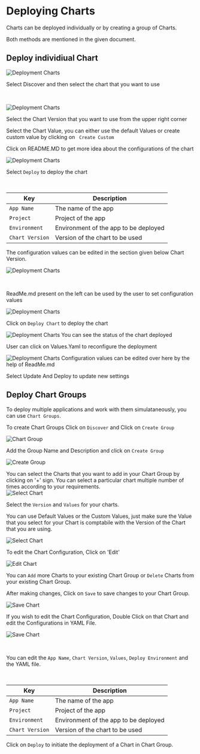# Deploying Charts

Charts can be deployed individually or by creating a group of Charts.

Both methods are mentioned in the given document.


## Deploy individiual Chart

![Deployment Charts](/depchart1.JPG "Deployment Charts")

Select Discover and then select the chart that you want to use

<br>

![Deployment Charts](/custom.jpg "Deployment Charts")

Select the Chart Version that you want to use from the upper right corner

Select the Chart Value, you can either use the default Values or create custom value by clicking on ` Create Custom`

Click on README.MD to get more idea about the configurations of the chart

![Deployment Charts](/custom2.jpg "Deployment Charts")

Select `Deploy` to deploy the chart

<br>

Key | Description
----|----
`App Name` | The name of the app
`Project` | Project of the app
`Environment` |Environment of the app to be deployed
`Chart Version` | Version of the chart to be used

The configuration values can be edited in the section given below Chart Version.


![Deployment Charts](/depchart4config.JPG "Deployment Charts")

<br>

ReadMe.md present on the left can be used by the user to set configuration values



![Deployment Charts](/depchart4readme.JPG "Deployment Charts")
<br>

Click on `Deploy Chart` to deploy the chart


![Deployment Charts](/depchartdeployedredo.JPG "Deployment Charts")
You can see the status of the chart deployed

User can click on Values.Yaml to reconfigure the deployment



![Deployment Charts](/depchartreconfig.JPG "Deployment Charts")
Configuration values can be edited over here by the help of ReadMe.md

Select Update And Deploy to update new settings



## Deploy Chart Groups 

To deploy multiple applications and work with them simulataneously, you can use `Chart Groups`.

To create Chart Groups 
Click on  `Discover` and Click on `Create Group`

![Chart Group](/screen2.jpg  "Chart Groups")

Add the Group Name and Description and click on `Create Group`

![Create Group](/create_group.jpg  "Create Groups")

You can select the Charts that you want to add in your Chart Group by clicking on '+' sign. 
You can select a particular chart multiple number of times according to your requirements.
<br>
![Select Chart ](/select_charts.jpg  "Select Charts")

Select the `Version` and `Values` for your charts.

You can use Default Values or the Custom Values, just make sure the Value that you select for your Chart is comptabile with the Version of the Chart that you are using.

![Select Chart ](/select_charts2.jpg  "Select Charts")


To edit the Chart Configuration, Click on 'Edit'

![Edit Chart ](/edit_group.jpg  "Edit Charts")

You can `Add` more Charts to your existing Chart Group or `Delete` Charts from your existing Chart Group. 

After making changes, Click on `Save` to save changes to your Chart Group. 

![Save Chart ](/edit_group2.jpg  "Save Charts")

If you wish to edit the Chart Configuration, Double Click on that Chart and edit the Configurations in YAML File.

![Save Chart ](/edit_chart1.jpg  "Save Charts")

<br>

You can edit the `App Name`, `Chart Version`, `Values`, `Deploy Environment` and the YAML file.

<br>

Key | Description
----|----
`App Name` | The name of the app
`Project` | Project of the app
`Environment` |Environment of the app to be deployed
`Chart Version` | Version of the chart to be used



Click on `Deploy` to initiate the deployment of a Chart in Chart Group.